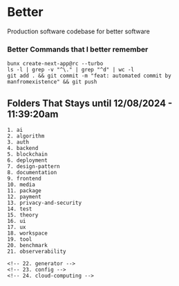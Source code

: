 # Better
Production software codebase for better software

### Better Commands that I better remember
```
bunx create-next-app@rc --turbo
ls -l | grep -v "^\." | grep "^d" | wc -l
git add . && git commit -m "feat: automated commit by manfromexistence" && git push
```

## Folders That Stays until 12/08/2024 - 11:39:20am
```
1. ai
2. algorithm
3. auth
4. backend
5. blockchain
6. deployment
7. design-pattern
8. documentation
9. frontend
10. media
11. package
12. payment
13. privacy-and-security
14. test
15. theory
16. ui
17. ux
18. workspace
19. tool
20. benchmark
21. observerability

<!-- 22. generator -->
<!-- 23. config -->
<!-- 24. cloud-computing -->
```